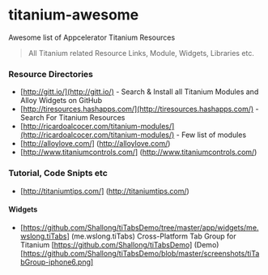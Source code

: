 # titanium-awesome
Awesome list of Appcelerator Titanium Resources

> All Titanium related Resource Links, Module, Widgets, Libraries etc.

### Resource Directories
* [http://gitt.io/](http://gitt.io/) - Search & Install all  Titanium Modules and Alloy Widgets on GitHub 
* [http://tiresources.hashapps.com/](http://tiresources.hashapps.com/) - Search For Titanium Resources
* [http://ricardoalcocer.com/titanium-modules/](http://ricardoalcocer.com/titanium-modules/) - Few list of modules
* [http://alloylove.com/] (http://alloylove.com/)
* [http://www.titaniumcontrols.com/] (http://www.titaniumcontrols.com/)

### Tutorial, Code Snipts etc
* [http://titaniumtips.com/] (http://titaniumtips.com/)


#### Widgets
* [https://github.com/Shallong/tiTabsDemo/tree/master/app/widgets/me.wslong.tiTabs] (me.wslong.tiTabs) Cross-Platform Tab Group for Titanium
  [https://github.com/Shallong/tiTabsDemo] (Demo)
  [https://github.com/Shallong/tiTabsDemo/blob/master/screenshots/tiTabGroup-iphone6.png]




